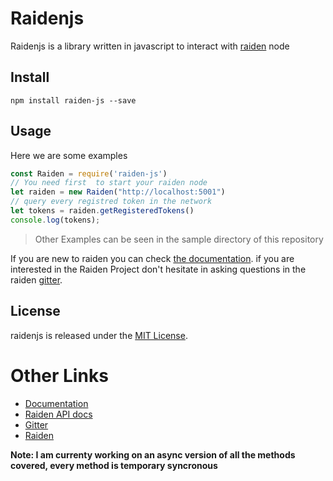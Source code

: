 # Raidenjs

Raidenjs is a library written in javascript to interact with [raiden](https://github.com/raiden-network/raiden) node

## Install

```
npm install raiden-js --save
```

## Usage

Here we are some examples

```js
const Raiden = require('raiden-js')
// You need first  to start your raiden node
let raiden = new Raiden("http://localhost:5001")
// query every registred token in the network
let tokens = raiden.getRegisteredTokens()
console.log(tokens);
```

> Other Examples can be seen in the sample directory of this repository

If you are new to raiden you can check [the documentation](https://raiden-network.readthedocs.io/en/stable/). if you are interested in the Raiden Project don't hesitate in asking questions in the raiden [gitter](https://gitter.im/raiden-network/raiden).

## License

raidenjs is released under the [MIT License](LICENSE).

# Other Links
* [Documentation](https://github.com/Giulio2002/Raidenjs/wiki)
* [Raiden API docs](https://raiden-network.readthedocs.io/en/stable/rest_api.html)
* [Gitter](https://gitter.im/raiden-network/raiden)
* [Raiden](https://raiden.network/)


**Note: I am currenty working on an async version of all the methods covered, every method is temporary syncronous**
